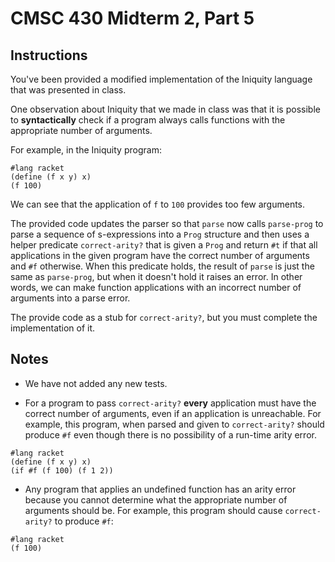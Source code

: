 # CMSC 430 Midterm 2, Part 5


## Instructions

You've been provided a modified implementation of the Iniquity
language that was presented in class.

One observation about Iniquity that we made in class was that it is
possible to **syntactically** check if a program always calls
functions with the appropriate number of arguments.

For example, in the Iniquity program:
```
#lang racket
(define (f x y) x)
(f 100)
```
We can see that the application of `f` to `100` provides too few arguments.

The provided code updates the parser so that `parse` now calls
`parse-prog` to parse a sequence of s-expressions into a `Prog`
structure and then uses a helper predicate `correct-arity?` that is
given a `Prog` and return `#t` if that all applications in the given
program have the correct number of arguments and `#f` otherwise.  When
this predicate holds, the result of `parse` is just the same as
`parse-prog`, but when it doesn't hold it raises an error.  In other
words, we can make function applications with an incorrect number of
arguments into a parse error.

The provide code as a stub for `correct-arity?`, but you must complete
the implementation of it.



## Notes

  * We have not added any new tests.
  
  * For a program to pass `correct-arity?` **every** application must
    have the correct number of arguments, even if an application is
    unreachable.  For example, this program, when parsed and given to
    `correct-arity?` should produce `#f` even though there is no
    possibility of a run-time arity error.

```
#lang racket
(define (f x y) x)
(if #f (f 100) (f 1 2))
```

  * Any program that applies an undefined function has an arity error
    because you cannot determine what the appropriate number of
    arguments should be.  For example, this program should cause
    `correct-arity?` to produce `#f`:
	
```
#lang racket
(f 100)
```
